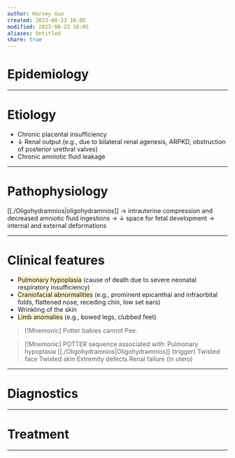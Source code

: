 ```yaml
---
author: Harvey Guo
created: 2023-08-23 16:05
modified: 2023-08-23 16:05
aliases: Untitled
share: true
---
```

# Epidemiology


---
# Etiology
- Chronic placental insufficiency
- ↓ Renal output (e.g., due to bilateral renal agenesis, ARPKD, obstruction of posterior urethral valves)
- Chronic amniotic fluid leakage

---
# Pathophysiology
[[./Oligohydramnios|oligohydramnios]] → intrauterine compression and decreased amniotic fluid ingestions → ↓ space for fetal development → internal and external deformations

---
# Clinical features
- <span style="background:rgba(240, 200, 0, 0.2)">Pulmonary hypoplasia</span> (cause of death due to severe neonatal respiratory insufficiency)
- <span style="background:rgba(240, 200, 0, 0.2)">Craniofacial abnormalities</span> (e.g., prominent epicanthal and infraorbital folds, flattened nose, receding chin, low set ears) 
- Wrinkling of the skin 
- <span style="background:rgba(240, 200, 0, 0.2)">Limb anomalies</span> (e.g., bowed legs, clubbed feet)
>[!Mnemonic] 
>Potter babies cannot Pee.

>[!Mnemonic] 
>POTTER sequence associated with:
>Pulmonary hypoplasia
>[[./Oligohydramnios|Oligohydramnios]] (trigger)
>Twisted face
>Twisted skin
>Extremity defects
>Renal failure (in utero)

---
# Diagnostics


---
# Treatment


---
